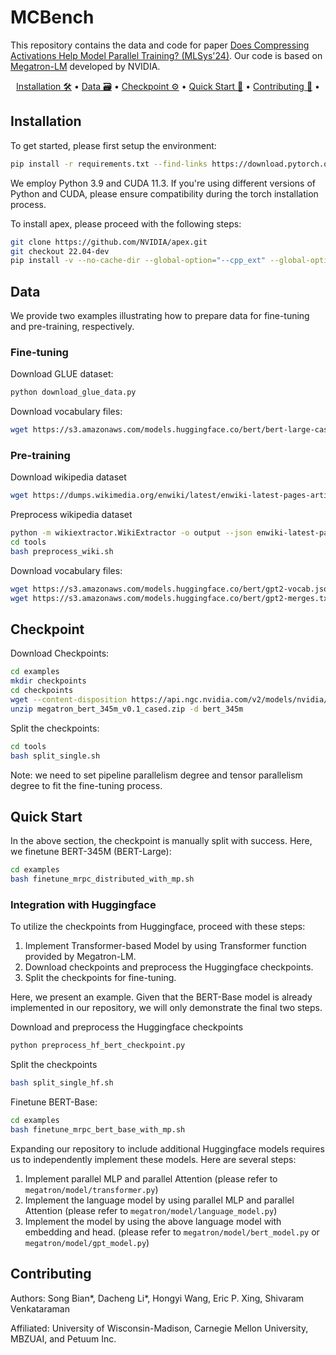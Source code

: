 # MCBench

This repository contains the data and code for paper [Does Compressing Activations Help Model Parallel Training? (MLSys'24)](https://arxiv.org/pdf/2301.02654). Our code is based on [Megatron-LM](https://github.com/NVIDIA/Megatron-LM) developed by NVIDIA.

<p align="center">
    <a href="#installation">Installation 🛠️</a> •
    <a href="#data">Data 🗃️</a> •
    <a href="#checkpoint">Checkpoint ⚙️</a> •
    <a href="#quick-start">Quick Start 🚀</a> •
    <a href="#contributing">Contributing 🐜</a> •
</p>

## Installation

To get started, please first setup the environment:
```bash
pip install -r requirements.txt --find-links https://download.pytorch.org/whl/torch_stable.html
```
We employ Python 3.9 and CUDA 11.3. If you're using different versions of Python and CUDA, please ensure compatibility during the torch installation process.

To install apex, please proceed with the following steps:
```bash
git clone https://github.com/NVIDIA/apex.git
git checkout 22.04-dev
pip install -v --no-cache-dir --global-option="--cpp_ext" --global-option="--cuda_ext" ./
```

## Data

We provide two examples illustrating how to prepare data for fine-tuning and pre-training, respectively.

### Fine-tuning

Download GLUE dataset:
```bash
python download_glue_data.py
```

Download vocabulary files:
```bash
wget https://s3.amazonaws.com/models.huggingface.co/bert/bert-large-cased-vocab.txt
```

### Pre-training

Download wikipedia dataset
```bash
wget https://dumps.wikimedia.org/enwiki/latest/enwiki-latest-pages-articles.xml.bz2
```

Preprocess wikipedia dataset
```bash
python -m wikiextractor.WikiExtractor -o output --json enwiki-latest-pages-articles.xml.bz2
cd tools
bash preprocess_wiki.sh
```

Download vocabulary files:
```bash
wget https://s3.amazonaws.com/models.huggingface.co/bert/gpt2-vocab.json
wget https://s3.amazonaws.com/models.huggingface.co/bert/gpt2-merges.txt
```

## Checkpoint

Download Checkpoints:
```bash
cd examples
mkdir checkpoints
cd checkpoints
wget --content-disposition https://api.ngc.nvidia.com/v2/models/nvidia/megatron_bert_345m/versions/v0.1_cased/zip -O megatron_bert_345m_v0.1_cased.zip
unzip megatron_bert_345m_v0.1_cased.zip -d bert_345m
```

Split the checkpoints:
```bash
cd tools
bash split_single.sh
```
Note: we need to set pipeline parallelism degree and tensor parallelism degree to fit the fine-tuning process.

## Quick Start

In the above section, the checkpoint is manually split with success. Here, we finetune BERT-345M (BERT-Large):
```bash
cd examples
bash finetune_mrpc_distributed_with_mp.sh
```

### Integration with Huggingface

To utilize the checkpoints from Huggingface, proceed with these steps:
1. Implement Transformer-based Model by using Transformer function provided by Megatron-LM.
2. Download checkpoints and preprocess the Huggingface checkpoints.
3. Split the checkpoints for fine-tuning.

Here, we present an example. Given that the BERT-Base model is already implemented in our repository, we will only demonstrate the final two steps.

Download and preprocess the Huggingface checkpoints
```bash
python preprocess_hf_bert_checkpoint.py
```

Split the checkpoints
```bash
bash split_single_hf.sh
```

Finetune BERT-Base:
```bash
cd examples
bash finetune_mrpc_bert_base_with_mp.sh
```

Expanding our repository to include additional Huggingface models requires us to independently implement these models. Here are several steps:
1. Implement parallel MLP and parallel Attention (please refer to `megatron/model/transformer.py`)
2. Implement the language model by using parallel MLP and parallel Attention (please refer to `megatron/model/language_model.py`)
3. Implement the model by using the above language model with embedding and head. (please refer to `megatron/model/bert_model.py` or `megatron/model/gpt_model.py`)

## Contributing

Authors: Song Bian*, Dacheng Li*, Hongyi Wang, Eric P. Xing, Shivaram Venkataraman

Affiliated: University of Wisconsin-Madison, Carnegie Mellon University, MBZUAI, and Petuum Inc.
